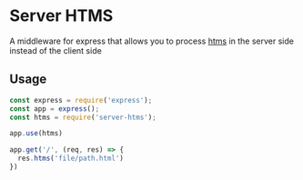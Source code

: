 # Server HTMS
A middleware for express that allows you to process [htms](https://htms.fsh.plus) in the server side instead of the client side

## Usage
```js
const express = require('express');
const app = express();
const htms = require('server-htms');

app.use(htms)

app.get('/', (req, res) => {
  res.htms('file/path.html')
})
```